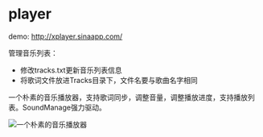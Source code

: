 player
======

demo: http://xplayer.sinaapp.com/

管理音乐列表：

* 修改tracks.txt更新音乐列表信息
* 将歌词文件放进Tracks目录下，文件名要与歌曲名字相同

一个朴素的音乐播放器，支持歌词同步，调整音量，调整播放进度，支持播放列表。SoundManage强力驱动。


![一个朴素的音乐播放器](http://ww4.sinaimg.cn/large/5a7a189bgw1e6xy309xkuj20of0go0ts.jpg)
